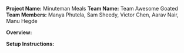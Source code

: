 **Project Name:** Minuteman Meals
**Team Name:** Team Awesome Goated
**Team Members:** Manya Phutela, Sam Sheedy, Victor Chen, Aarav Nair, Manu Hegde


**Overview:**



**Setup Instructions:**
